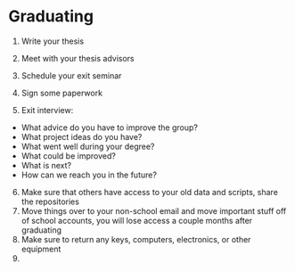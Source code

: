 # Graduating

1. Write your thesis

2. Meet with your thesis advisors


3. Schedule your exit seminar

4. Sign some paperwork
5. Exit interview:
- What advice do you have to improve the group?
- What project ideas do you have?
- What went well during your degree?
- What could be improved?
- What is next?
- How can we reach you in the future?
6. Make sure that others have access to your old data and scripts, share the repositories
7. Move things over to your non-school email and move important stuff off of school accounts, you will lose access a couple months after graduating
8. Make sure to return any keys, computers, electronics, or other equipment
9. 
